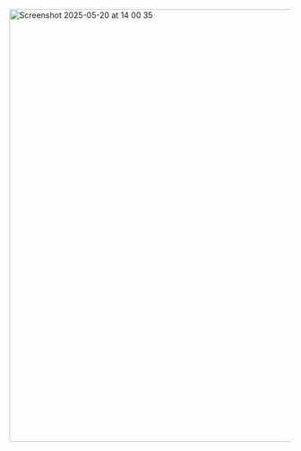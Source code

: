
<img width="772" alt="Screenshot 2025-05-20 at 14 00 35" src="https://github.com/user-attachments/assets/e19f1925-ce75-4e4b-bda7-91d0abd7d4d1" />
